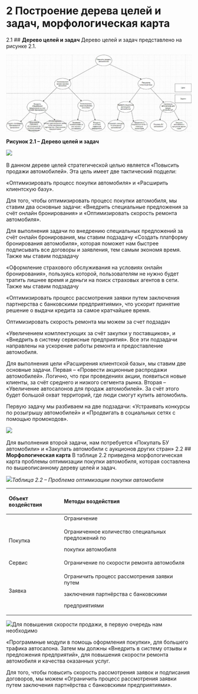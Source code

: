# 2 **Построение дерева целей и задач, морфологическая карта**
  2.1 ## **Дерево целей и задач**
Дерево целей и задач представлено на рисунке 2.1.

![](Aspose.Words.5c074bf1-e67b-4423-a331-f476ff3ad114.002.jpeg)

**Рисунок 2.1 – Дерево целей и задач**

![](Aspose.Words.5c074bf1-e67b-4423-a331-f476ff3ad114.003.png)

В данном дереве целей стратегической целью является «Повысить продажи автомобилей». Эта цель имеет две тактический подцели:

«Оптимизировать процесс покупки автомобиля» и «Расширить клиентскую базу».

Для того, чтобы оптимизировать процесс покупки автомобиля, мы ставим два основные задачи: «Внедрить специальные предложения за счёт онлайн бронирования» и «Оптимизировать скорость ремонта автомобиля».

Для выполнения задачи по внедрению специальных предложений за счёт онлайн бронирования, мы ставим подзадачу «Создать платформу бронирования автомобиля», которая поможет нам быстрее подписывать все договоры и заявления, тем самым экономя время. Также мы ставим подзадачу

«Оформление страхового обслуживания на условиях онлайн бронирования», пользуясь которой, пользователям не нужно будет тратить лишнее время и деньги на поиск страховых агентов в сети. Также мы ставим подзадачу

«Оптимизировать процесс рассмотрения заявки путем заключения партнерства с банковскими предприятиями», что ускорит принятие решение о выдачи кредита за самое кратчайшее время.

Оптимизировать скорость   ремонта   мы   можем   за   счет   подзадач

«Увеличением комплектующих за счёт закупки у поставщиков», и «Внедрить в систему сервисные предприятия». Все эти подзадачи направлены на ускорение работы ремонта и предоставление автомобиля.

Для выполнения цели «Расширения клиентской базы», мы ставим две основные задачи. Первая – «Провести акционные распродажи автомобилей». Логично, что при проведениях акции, появиться новые клиенты, за счёт среднего и низкого сегмента рынка. Вторая – «Увеличение автосалонов для продаж автомобилей». За счёт этого будет большой охват территорий, где люди смогут купить автомобиль.

Первую задачу мы разбиваем на две подзадачи: «Устраивать конкурсы по розыгрышу автомобилей» и «Продвигать в социальных сетях с помощью промокодов».


![](Aspose.Words.5c074bf1-e67b-4423-a331-f476ff3ad114.004.png)

Для выполнения второй задачи, нам потребуется «Покупать БУ автомобили» и «Закупать автомобили с аукционов других стран»
2.2 ## **Морфологическая карта**
В таблице 2.2 приведена морфологическая карта проблемы оптимизации покупки автомобиля, которая составлена по вышеописанному дереву целей и задач.

![](Aspose.Words.5c074bf1-e67b-4423-a331-f476ff3ad114.005.png)*Таблица 2.2 – Проблема оптимизации покупки автомобиля*


|<p></p><p></p><p>Объект воздействия</p>|<p></p><p>Методы воздействия</p>|
| :- | :- |
||Ограничение|Оптимизация|Внедрение (контроль)|
|Покупка|<p>Ограниченное количество специальных предложений по</p><p>покупки автомобиля</p>|<p></p><p>Внедрить специальные</p><p>предложения за счет онлайн бронирования</p>|Программные модули в помощь оформления покупки|
|Сервис|Ограничение по скорости ремонта автомобиля|Увеличение комплектующих за счет закупки у поставщиков|<p>Внедрить в систему отзывы и</p><p>предложения предприятий</p>|
|Заявка|<p>Ограничить процесс рассмотрения заявки путем</p><p>заключения партнёрства с банковскими</p><p>предприятиями</p>||Реализовать онлайн проверку данных|
![](Aspose.Words.5c074bf1-e67b-4423-a331-f476ff3ad114.006.png)Для повышения скорости продажи, в первую очередь нам необходимо

«Программные модули в помощь оформления покупки», для большего трафика автосалона. Затем мы должны «Внедрить в систему отзывы и предложения предприятий», для повышения скорости ремонта автомобиля и качества оказанных услуг.

Для того, чтобы повысить скорость рассмотрения заявок и подписания договоров, мы можем «Ограничить процесс рассмотрения заявки путем заключения партнёрства с банковскими предприятиями».
